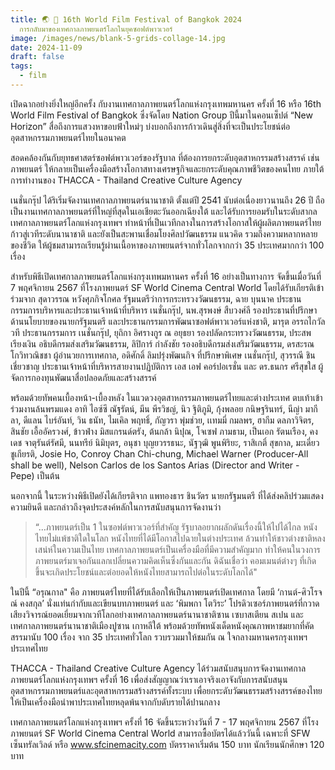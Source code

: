 ```yaml
---
title: 🌏 🎥 16th World Film Festival of Bangkok 2024
  การกลับมาของเทศกาลภาพยนตร์โลกในยุคซอฟต์พาวเวอร์
image: /images/news/blank-5-grids-collage-14.jpg
date: 2024-11-09
draft: false
tags:
  - film
---
```

เปิดฉากอย่างยิ่งใหญ่อีกครั้ง กับงานเทศกาลภาพยนตร์โลกแห่งกรุงเทพมหานคร ครั้งที่ 16 หรือ 16th World Film Festival of Bangkok ซึ่งจัดโดย Nation Group ปีนี้มาในคอนเซ็ปต์ “New Horizon” สื่อถึงการแสวงหาขอบฟ้าใหม่ๆ บ่งบอกถึงการก้าวเดินสู่สิ่งที่จะเป็นประโยชน์ต่ออุตสาหกรรมภาพยนตร์ไทยในอนาคต



สอดคล้องกันกับยุทธศาสตร์ซอฟต์พาวเวอร์ของรัฐบาล ที่ต้องการยกระดับอุตสาหกรรมสร้างสรรค์ เช่น ภาพยนตร์ ให้กลายเป็นเครื่องมือสร้างโอกาสทางเศรษฐกิจและยกระดับคุณภาพชีวิตของคนไทย ภายใต้การทำงานของ THACCA - Thailand Creative Culture Agency



เนชั่นกรุ๊ป ได้ริเริ่มจัดงานเทศกาลภาพยนตร์นานาชาติ ตั้งแต่ปี 2541 นับต่อเนื่องยาวนานถึง 26 ปี ถือเป็นงานเทศกาลภาพยนตร์ที่ใหญ่ที่สุดในเอเชียตะวันออกเฉียงใต้ และได้รับการยอมรับในระดับสากล เทศกาลภาพยนตร์โลกแห่งกรุงเทพฯ ทำหน้าที่เป็นเวทีกลางในการสร้างโอกาสให้ผู้ผลิตภาพยนตร์ไทย ก้าวสู่เวทีระดับนานาชาติ และยังเป็นสะพานเชื่อมโยงศิลปวัฒนธรรม แนวคิด รวมถึงความหลากหลายของชีวิต ให้ผู้ชมสามารถเรียนรู้ผ่านเนื้อหาของภาพยนตร์จากทั่วโลกจากกว่า 35 ประเทศมากกว่า 100 เรื่อง



สำหรับพิธีเปิดเทศกาลภาพยนตร์โลกแห่งกรุงเทพมหานคร ครั้งที่ 16 อย่างเป็นทางการ จัดขึ้นเมื่อวันที่ 7 พฤศจิกายน 2567 ที่โรงภาพยนตร์ SF World Cinema Central World โดยได้รับเกียรติเข้าร่วมจาก สุดาวรรณ หวังศุภกิจโกศล รัฐมนตรีว่าการกระทรวงวัฒนธรรม, ฉาย บุนนาค ประธานกรรมการบริหารและประธานเจ้าหน้าที่บริหาร เนชั่นกรุ๊ป, นพ.สุรพงษ์ สืบวงศ์ลี รองประธานที่ปรึกษาด้านนโยบายของนายกรัฐมนตรี และประธานกรรมการพัฒนาซอฟต์พาวเวอร์แห่งชาติ, มารุต อรรถไกวัลวที ประธานกรรมการ เนชั่นกรุ๊ป, ยุถิกา อิศรางกูร ณ อยุธยา รองปลัดกระทรวงวัฒนธรรม, ประสพ เรียงเงิน อธิบดีกรมส่งเสริมวัฒนธรรม, ลิปิการ์ กำลังชัย รองอธิบดีกรมส่งเสริมวัฒนธรรม, ดรสะรณ โกวิทวณิชชา ผู้อำนวยการเทศกาล, อดิศักดิ์ ลิมปรุ่งพัฒนกิจ ที่ปรึกษาพิเศษ เนชั่นกรุ๊ป, สุวรรณี ชินเชี่ยวชาญ ประธานเจ้าหน้าที่บริหารสายงานปฏิบัติการ เอส เอฟ คอร์ปอเรชั่น และ ดร.ธนกร ศรีสุขใส ผู้จัดการกองทุนพัฒนาสื่อปลอดภัยและสร้างสรรค์



พร้อมด้วยทัพคนเบื้องหน้า-เบื้องหลัง ในแวดวงอุตสาหกรรมภาพยนตร์ไทยและต่างประเทศ ตบเท้าเข้าร่วมงานล้นพรมแดง อาทิ  ไอซ์ซึ ณัฐรัตน์, มีน พีรวิชญ์, นิว ฐิติภูมิ, กุ้งพลอย กนิษฐรินทร์, นีญ่า มากีลา, ดีแลน ไบร์อันท์, วิน ธนัท, ไมเคิล พฤทธิ์, กัญวรา พุ่มช่วย, เเทมมี่ กมลพร, ฮากีม ดลภาวิจิตร, สินชัย เอื้ออัครวงศ์, ข้าวฟ่าง มิสแกรนด์ตรัง, ต้นกล้า นิปุณ, โจเซฟ ภามธาม, เป็นเอก รัตนเรือง, คงเดช จาตุรันต์รัศมี, นนทรีย์ นิมิบุตร, อนุชา บุญยวรรธนะ, นัฐวุฒิ พูนพิริยะ, ราสิเกติ์ สุขกาล, มะเดี่ยว ชูเกียรติ,  Josie Ho, Conroy Chan Chi-chung, Michael Warner (Producer-All shall be well), Nelson Carlos de los Santos Arias (Director and Writer - Pepe) เป็นต้น



นอกจากนี้ ในระหว่างพิธีเปิดยังได้เกียรติจาก แพทองธาร ชินวัตร นายกรัฐมนตรี ที่ได้ส่งคลิปร่วมแสดงความยินดี และกล่าวถึงจุดประสงค์หลักในการสนับสนุนการจัดงานว่า 

> “...ภาพยนตร์เป็น 1 ในซอฟต์พาวเวอร์ที่สำคัญ รัฐบาลอยากผลักดันเรื่องนี้ให้ไปได้ไกล หนังไทยไม่แพ้ชาติใดในโลก หนังไทยที่ได้มีโอกาสไปฉายในต่างประเทศ ล้วนทำให้ชาวต่างชาติหลงเสน่ห์ในความเป็นไทย เทศกาลภาพยนตร์เป็นเครื่องมือที่มีความสำคัญมาก ทำให้คนในวงการภาพยนตร์มาเจอกันแลกเปลี่ยนความคิดเห็นซึ่งกันและกัน ดิฉันเชื่อว่า คอมเมนต์ต่างๆ ที่เกิดขึ้นจะเกิดประโยชน์และต่อยอดให้หนังไทยสามารถไปต่อในระดับโลกได้"
>
>

ในปีนี้ “อรุณกาล" คือ ภาพยนตร์ไทยที่ได้รับเลือกให้เป็นภาพยนตร์เปิดเทศกาล โดยมี ‘กานต์-ศิวโรจณ์ คงสกุล’ นั่งแท่นกำกับและเขียนบทภาพยนตร์ และ ‘พิมพกา โตวิระ’ โปรดิวเซอร์ภาพยนตร์ที่กวาดเสียงวิจารณ์ยอดเยี่ยมจากเวทีโลกอย่างเทศกาลภาพยนตร์นานาชาติซาน เซบาสเตียน สเปน  และเทศกาลภาพยนตร์นานาชาติเมืองปูซาน เกาหลีใต้  พร้อมด้วยทัพหนังเด็ดหนังคุณภาพหาชมยากที่คัดสรรมานับ 100 เรื่อง จาก 35 ประเทศทั่วโลก รวบรวมมาให้ชมกัน ณ ใจกลางมหานครกรุงเทพฯ ประเทศไทย



THACCA - Thailand Creative Culture Agency ได้ร่วมสนับสนุบการจัดงานเทศกาลภาพยนตร์โลกแห่งกรุงเทพฯ ครั้งที่ 16 เพื่อส่งสัญญาณว่าเราเอาจริงเอาจังกับการสนับสนุนอุตสาหกรรมภาพยนตร์และอุตสาหกรรมสร้างสรรค์ทั้งระบบ เพื่อยกระดับวัฒนธรรมสร้างสรรค์ของไทยให้เป็นเครื่องมือนำพาประเทศไทยหลุดพ้นจากกับดับรายได้ปานกลาง



เทศกาลภาพยนตร์โลกแห่งกรุงเทพฯ ครั้งที่ 16 จัดขึ้นระหว่างวันที่ 7 - 17 พฤศจิกายน 2567 ที่โรงภาพยนตร์ SF World Cinema Central World สามารถซื้อบัตรได้แล้ววันนี้ เฉพาะที่ SFW เซ็นทรัลเวิลด์ หรือ www.sfcinemacity.com บัตรราคาเริ่มต้น 150 บาท นักเรียนนักศึกษา 120 บาท
